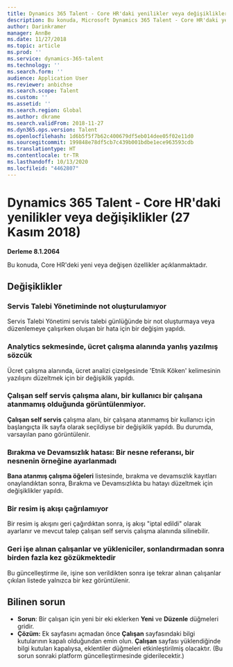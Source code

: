 ```yaml
---
title: Dynamics 365 Talent - Core HR'daki yenilikler veya değişiklikler (27 Kasım 2018)
description: Bu konuda, Microsoft Dynamics 365 Talent - Core HR'daki yeni veya değişen özellikler açıklanmaktadır.
author: Darinkramer
manager: AnnBe
ms.date: 11/27/2018
ms.topic: article
ms.prod: ''
ms.service: dynamics-365-talent
ms.technology: ''
ms.search.form: ''
audience: Application User
ms.reviewer: anbichse
ms.search.scope: Talent
ms.custom: ''
ms.assetid: ''
ms.search.region: Global
ms.author: dkrame
ms.search.validFrom: 2018-11-27
ms.dyn365.ops.version: Talent
ms.openlocfilehash: 1d6b5f5f7b62c400679df5eb014dee05f02e11d0
ms.sourcegitcommit: 199848e78df5cb7c439b001bdbe1ece963593cdb
ms.translationtype: HT
ms.contentlocale: tr-TR
ms.lasthandoff: 10/13/2020
ms.locfileid: "4462807"
---
```

# <a name="whats-new-or-changed-in-dynamics-365-talent---core-hr-november-27-2018"></a>Dynamics 365 Talent - Core HR'daki yenilikler veya değişiklikler (27 Kasım 2018)

**Derleme 8.1.2064**

Bu konuda, Core HR'deki yeni veya değişen özellikler açıklanmaktadır.


## <a name="changes"></a>Değişiklikler

### <a name="unable-to-create-a-note-in-case-management"></a>Servis Talebi Yönetiminde not oluşturulamıyor

Servis Talebi Yönetimi servis talebi günlüğünde bir not oluşturmaya veya düzenlemeye çalışırken oluşan bir hata için bir değişim yapıldı.

### <a name="misspelled-word-on-the-analytics-tab-in-the-compensation-workspace"></a>Analytics sekmesinde, ücret çalışma alanında yanlış yazılmış sözcük 

Ücret çalışma alanında, ücret analizi çizelgesinde 'Etnik Köken' kelimesinin yazılışını düzeltmek için bir değişiklik yapıldı.

### <a name="employee-self-service-workspace-not-displaying-when-a-user-isnt-assigned-to-a-worker"></a>Çalışan self servis çalışma alanı, bir kullanıcı bir çalışana atanmamış olduğunda görüntülenmiyor. 

**Çalışan self servis** çalışma alanı, bir çalışana atanmamış bir kullanıcı için başlangıçta ilk sayfa olarak seçildiyse bir değişiklik yapıldı. Bu durumda, varsayılan pano görüntülenir.

### <a name="leave-and-absence-error-object-reference-not-set-to-an-instance-of-an-object"></a>Bırakma ve Devamsızlık hatası: Bir nesne referansı, bir nesnenin örneğine ayarlanmadı

**Bana atanmış çalışma öğeleri** listesinde, bırakma ve devamsızlık kayıtları onaylandıktan sonra, Bırakma ve Devamsızlıkta bu hatayı düzeltmek için değişiklikler yapıldı.

### <a name="unable-to-recall-an-image-workflow"></a>Bir resim iş akışı çağrılamıyor

Bir resim iş akışını geri çağırdıktan sonra, iş akışı "iptal edildi" olarak ayarlanır ve mevcut talep çalışan self servis çalışma alanında silinebilir.

### <a name="rehired-employees-or-contractors-show-up-multiple-times-after-termination"></a>Geri işe alınan çalışanlar ve yükleniciler, sonlandırmadan sonra birden fazla kez gözükmektedir 

Bu güncelleştirme ile, işine son verildikten sonra işe tekrar alınan çalışanlar çıkılan listede yalnızca bir kez görüntülenir. 

## <a name="known-issue"></a>Bilinen sorun

- **Sorun**: Bir çalışan için yeni bir eki eklerken **Yeni** ve **Düzenle** düğmeleri gridir. 
- **Çözüm:** Ek sayfasını açmadan önce **Çalışan** sayfasındaki bilgi kutularının kapalı olduğundan emin olun. **Çalışan** sayfası yüklendiğinde bilgi kutuları kapalıysa, eklentiler düğmeleri etkinleştirilmiş olacaktır. (Bu sorun sonraki platform güncelleştirmesinde giderilecektir.)
